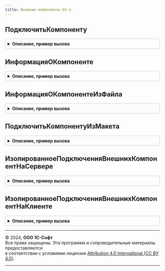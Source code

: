 ```yaml
---
title: Внешние компоненты бп о
---
```



## ПодключитьКомпоненту
<details style="margin: 1em 0; padding: 0.5em; border: 1px solid #ccc; border-radius: 6px;">

<summary style="font-weight: bold; cursor: pointer;">Описание, пример вызова</summary>

```bsl

// Подключает на сервере 1С:Предприятия внешнюю компоненту из хранилища внешних компонент,
// выполненную по технологии Native API или COM.
// В модели сервиса разрешено только подключение общих внешних компонент, одобренных администратором сервиса.
//
// Параметры:
//  ИмяОбъекта - Строка - идентификатор объекта внешней компоненты.
//  ПолноеИмяМакета - Строка - имя макет где содержится компонента.
//
// Возвращаемое значение:
//  ОбъектВнешнейКомпоненты - экземпляр объекта внешней компоненты;
//
Функция ПодключитьКомпоненту(Знач ИмяОбъекта, Знач ПолноеИмяМакета) Экспорт
```

Пример вызова
```bsl
Результат = ВнешниеКомпонентыБПО.ПодключитьКомпоненту(ИмяОбъекта, ПолноеИмяМакета) 
```
</details>

## ИнформацияОКомпоненте
<details style="margin: 1em 0; padding: 0.5em; border: 1px solid #ccc; border-radius: 6px;">

<summary style="font-weight: bold; cursor: pointer;">Описание, пример вызова</summary>

```bsl

// Информация о внешней компоненте по идентификатору и версии.
//
// Параметры:
//  Идентификатор - Строка - идентификатор объекта внешней компоненты.
//  Версия - Строка - версия компоненты.
//
// Возвращаемое значение:
//  Структура:
//      * Существует - Булево - признак отсутствия компоненты.
//      * ДоступноРедактирование - Булево - признак того, что компоненту может изменить администратор области.
//      * ОписаниеОшибки - Строка - краткое описание ошибки.
//      * Идентификатор - Строка - идентификатор объекта внешней компоненты.
//      * Версия - Строка - версия компоненты.
//      * Наименование - Строка - наименование и краткая информация о компоненте.
//
Функция ИнформацияОКомпоненте(Идентификатор, Версия = Неопределено) Экспорт
```

Пример вызова
```bsl
Результат = ВнешниеКомпонентыБПО.ИнформацияОКомпоненте(Идентификатор, Версия);
```
</details>

## ИнформацияОКомпонентеИзФайла
<details style="margin: 1em 0; padding: 0.5em; border: 1px solid #ccc; border-radius: 6px;">

<summary style="font-weight: bold; cursor: pointer;">Описание, пример вызова</summary>

```bsl

// Возвращает информацию о компоненте из файла внешней компоненты.
//
// Параметры:
//  ДвоичныеДанные - ДвоичныеДанные - двоичные данные файла компоненты.
//  ВыполнятьРазборИнфоФайла - Булево - требуется ли дополнительно анализировать
//          данные файла INFO.XML, если он есть.
//  ПараметрыПоискаДополнительнойИнформации - см. ВнешниеКомпонентыБПОКлиент.ПараметрыЗагрузки.
//
// Возвращаемое значение:
//  Структура:
//      * Разобрано - Булево - Истина, если информация о компоненте успешно извлечена.
//      * Реквизиты - см. РеквизитыКомпоненты
//      * ДвоичныеДанные - Неопределено, ДвоичныеДанные - выгрузка файла компоненты.
//      * ДополнительнаяИнформация - Соответствие из КлючИЗначение - информация, полученная по переданным параметрам поиска.
//      * ОписаниеОшибки - Строка - текст ошибки в случае, если Разобрано = Ложь.
//
Функция ИнформацияОКомпонентеИзФайла(ДвоичныеДанные, ВыполнятьРазборИнфоФайла = Истина, Экспорт
```

Пример вызова
```bsl
Результат = ВнешниеКомпонентыБПО.ИнформацияОКомпонентеИзФайла(ДвоичныеДанные, ВыполнятьРазборИнфоФайла, );
```
</details>

## ПодключитьКомпонентуИзМакета
<details style="margin: 1em 0; padding: 0.5em; border: 1px solid #ccc; border-radius: 6px;">

<summary style="font-weight: bold; cursor: pointer;">Описание, пример вызова</summary>

```bsl

// Подключает компоненту, выполненную по технологии Native API и COM.
// Компонента должна храниться в макете конфигурации в виде ZIP-архива.
//
// Параметры:
//  Идентификатор   - Строка - идентификатор объекта внешней компоненты.
//  ПолноеИмяМакета - Строка - полное имя макета конфигурации, хранящего ZIP-архив.
//  Изолированно - ТипПодключенияВнешнейКомпоненты
//
// Возвращаемое значение:
//   Неопределено, ОбъектВнешнейКомпоненты - экземпляр объекта внешней компоненты;
//
Функция ПодключитьКомпонентуИзМакета(Знач Идентификатор, Знач ПолноеИмяМакета, Знач Изолированно = Ложь) Экспорт
```

Пример вызова
```bsl
Результат = ВнешниеКомпонентыБПО.ПодключитьКомпонентуИзМакета(Идентификатор, ПолноеИмяМакета, Изолированно);
```
</details>

## ИзолированноеПодключенияВнешнихКомпонентНаСервере
<details style="margin: 1em 0; padding: 0.5em; border: 1px solid #ccc; border-radius: 6px;">

<summary style="font-weight: bold; cursor: pointer;">Описание, пример вызова</summary>

```bsl

// Изолированное подключения внешних компонент на сервере
// Возвращаемое значение:
//  Булево - Изолированно
//
Функция ИзолированноеПодключенияВнешнихКомпонентНаСервере() Экспорт
```

Пример вызова
```bsl
Результат = ВнешниеКомпонентыБПО.ИзолированноеПодключенияВнешнихКомпонентНаСервере() 
```
</details>

## ИзолированноеПодключенияВнешнихКомпонентНаКлиенте
<details style="margin: 1em 0; padding: 0.5em; border: 1px solid #ccc; border-radius: 6px;">

<summary style="font-weight: bold; cursor: pointer;">Описание, пример вызова</summary>

```bsl

// Изолированное подключения внешних компонент на сервере
// Возвращаемое значение:
//  Булево - Изолированно
//
Функция ИзолированноеПодключенияВнешнихКомпонентНаКлиенте() Экспорт
```

Пример вызова
```bsl
Результат = ВнешниеКомпонентыБПО.ИзолированноеПодключенияВнешнихКомпонентНаКлиенте() 
```
</details>

---

© 2024, **ООО 1С-Софт**  
Все права защищены. Эта программа и сопроводительные материалы предоставляются  
в соответствии с условиями лицензии [Attribution 4.0 International (CC BY 4.0)](https://creativecommons.org/licenses/by/4.0/legalcode).

---
